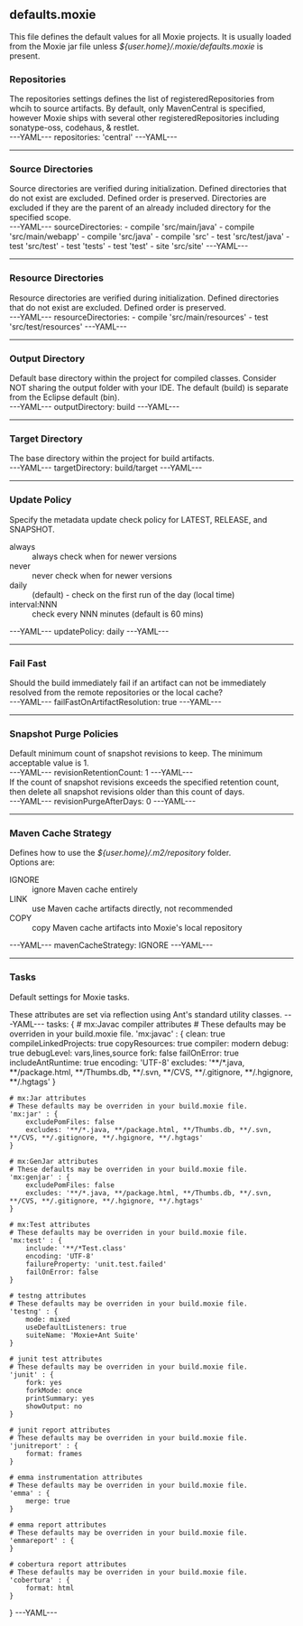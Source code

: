 ## defaults.moxie

This file defines the default values for all Moxie projects.  It is usually loaded from the Moxie jar file unless *${user.home}/.moxie/defaults.moxie* is present.

### Repositories

<div class="row">
<div class="span7">
The repositories settings defines the list of registeredRepositories from whcih to source artifacts.  By default, only MavenCentral is specified, however Moxie ships with several other registeredRepositories including sonatype-oss, codehaus, & restlet.
</div>

<div class="span5">
---YAML---
repositories: 'central'
---YAML---
</div>
</div>

<hr />

### Source Directories

<div class="row">
<div class="span7">
Source directories are verified during initialization.  Defined directories that do not exist are excluded.  Defined order is preserved. Directories are excluded if they are the parent of an already included directory for the specified scope.
</div>

<div class="span5">
---YAML---
sourceDirectories:
- compile 'src/main/java'
- compile 'src/main/webapp'
- compile 'src/java'
- compile 'src'
- test 'src/test/java'
- test 'src/test'
- test 'tests'
- test 'test'
- site 'src/site'
---YAML---
</div>
</div>

<hr />

### Resource Directories

<div class="row">
<div class="span7">
Resource directories are verified during initialization. Defined directories that do not exist are excluded.  Defined order is preserved.
</div>

<div class="span5">
---YAML---
resourceDirectories:
- compile 'src/main/resources'
- test 'src/test/resources'
---YAML---
</div>
</div>

<hr />

### Output Directory
<div class="row">
<div class="span7">
Default base directory within the project for compiled classes. Consider NOT sharing the output folder with your IDE. The default (build) is separate from the Eclipse default (bin).
</div>

<div class="span5">
---YAML---
outputDirectory: build
---YAML---
</div>
</div>

<hr />

### Target Directory

<div class="row">
<div class="span7">
The base directory within the project for build artifacts.
</div>

<div class="span5">
---YAML---
targetDirectory: build/target
---YAML---
</div>
</div>

<hr />

### Update Policy

<div class="row">
<div class="span7">
Specify the metadata update check policy for LATEST, RELEASE, and SNAPSHOT.
<dl>
  <dt>always</dt><dd>always check when for newer versions</dd>
  <dt>never</dt><dd>never check when for newer versions</dd>
  <dt>daily</dt><dd>(default) - check on the first run of the day (local time)</dd>
  <dt>interval:NNN</dt><dd>check every NNN minutes (default is 60 mins)</dd>
</dl>
</div>

<div class="span5">
---YAML---
updatePolicy: daily
---YAML---
</div>
</div>

<hr />

### Fail Fast

<div class="row">
<div class="span7">
Should the build immediately fail if an artifact can not be immediately resolved from the remote repositories or the local cache?
</div>

<div class="span5">
---YAML---
failFastOnArtifactResolution: true
---YAML---
</div>
</div>

<hr />

### Snapshot Purge Policies

<div class="row">
<div class="span7">
Default minimum count of snapshot revisions to keep.  The minimum acceptable value is 1.
</div>

<div class="span5">
---YAML---
revisionRetentionCount: 1
---YAML---
</div>
</div>

<div class="row">
<div class="span7">
If the count of snapshot revisions exceeds the specified retention count, then delete all snapshot revisions older than this count of days.
</div>

<div class="span5">
---YAML---
revisionPurgeAfterDays: 0
---YAML---
</div>
</div>

<hr />

### Maven Cache Strategy

<div class="row">
<div class="span7">
Defines how to use the <em>${user.home}/.m2/repository</em> folder.
<br />
Options are:
<dl>
  <dt>IGNORE</dt><dd>ignore Maven cache entirely</dd>
  <dt>LINK</dt><dd>use Maven cache artifacts directly, not recommended</dd>
  <dt>COPY</dt><dd>copy Maven cache artifacts into Moxie's local repository</dd>
</dl>
</div>

<div class="span5">
---YAML---
mavenCacheStrategy: IGNORE
---YAML---
</div>
</div>

<hr />

### Tasks

Default settings for Moxie tasks.

These attributes are set via reflection using Ant's standard utility classes.
---YAML---
tasks: {
    # mx:Javac compiler attributes
    # These defaults may be overriden in your build.moxie file.
    'mx:javac' : {
        clean: true
        compileLinkedProjects: true
        copyResources: true
        compiler: modern
        debug: true
        debugLevel: vars,lines,source
        fork: false
        failOnError: true
        includeAntRuntime: true
        encoding: 'UTF-8'
        excludes: '**/*.java, **/package.html, **/Thumbs.db, **/.svn, **/CVS, **/.gitignore, **/.hgignore, **/.hgtags'
    }

    # mx:Jar attributes
    # These defaults may be overriden in your build.moxie file.
    'mx:jar' : {
        excludePomFiles: false
        excludes: '**/*.java, **/package.html, **/Thumbs.db, **/.svn, **/CVS, **/.gitignore, **/.hgignore, **/.hgtags'
    }

    # mx:GenJar attributes
    # These defaults may be overriden in your build.moxie file.
    'mx:genjar' : {
        excludePomFiles: false
        excludes: '**/*.java, **/package.html, **/Thumbs.db, **/.svn, **/CVS, **/.gitignore, **/.hgignore, **/.hgtags'
    }
	
    # mx:Test attributes
    # These defaults may be overriden in your build.moxie file.
    'mx:test' : {
        include: '**/*Test.class'
        encoding: 'UTF-8'
        failureProperty: 'unit.test.failed'
        failOnError: false
    }
	 
    # testng attributes
    # These defaults may be overriden in your build.moxie file.
    'testng' : {
        mode: mixed
        useDefaultListeners: true
        suiteName: 'Moxie+Ant Suite'
    }
	
    # junit test attributes
    # These defaults may be overriden in your build.moxie file.
    'junit' : {
        fork: yes
        forkMode: once
        printSummary: yes
        showOutput: no
    }
	
    # junit report attributes
    # These defaults may be overriden in your build.moxie file.
    'junitreport' : {
        format: frames
    }

    # emma instrumentation attributes
    # These defaults may be overriden in your build.moxie file.
    'emma' : {
        merge: true		
    }

    # emma report attributes
    # These defaults may be overriden in your build.moxie file.
    'emmareport' : {
    }
	
    # cobertura report attributes
    # These defaults may be overriden in your build.moxie file.
    'cobertura' : {
        format: html
    }
}
---YAML---